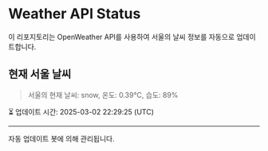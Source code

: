 
# Weather API Status

이 리포지토리는 OpenWeather API를 사용하여 서울의 날씨 정보를 자동으로 업데이트합니다.

## 현재 서울 날씨
> 서울의 현재 날씨: snow, 온도: 0.39°C, 습도: 89%

⏳ 업데이트 시간: 2025-03-02 22:29:25 (UTC)

---
자동 업데이트 봇에 의해 관리됩니다.
